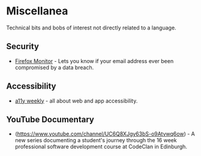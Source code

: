 # Miscellanea

Technical bits and bobs of interest not directly related to a language.

## Security

* [Firefox Monitor](https://monitor.firefox.com/) - Lets you know if your email address ever been compromised by a data breach.


## Accessibility

* [a11y weekly](https://a11yweekly.com/) - all about web and app accessibility.


## YouTube Documentary

* (https://www.youtube.com/channel/UC6Q8XJgy63bS-o9Atvwq6ow) - A new series documenting a student's journey through the 16 week professional software development course at CodeClan in Edinburgh.
